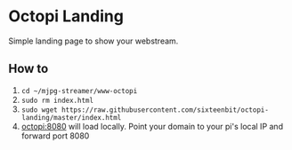 # Octopi Landing

Simple landing page to show your webstream.

## How to

1. `cd ~/mjpg-streamer/www-octopi`
1. `sudo rm index.html`
1. `sudo wget https://raw.githubusercontent.com/sixteenbit/octopi-landing/master/index.html`
1. [octopi:8080](http://octopi:8080) will load locally. Point your domain to your pi's local IP and forward port 8080